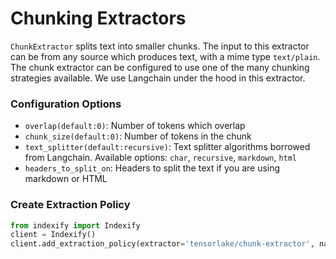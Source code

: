# Chunking Extractors 

`ChunkExtractor` splits text into smaller chunks. The input to this extractor can be from any source which produces text, with a mime type `text/plain`. The chunk extractor can be configured to use one of the many chunking strategies available. We use Langchain under the hood in this extractor.

### Configuration Options 
* `overlap(default:0)`: Number of tokens which overlap 
* `chunk_size(default:0)`: Number of tokens in the chunk
* `text_splitter(default:recursive)`: Text splitter algorithms borrowed from Langchain. Available options: `char`, `recursive`, `markdown`, `html`
* `headers_to_split_on`: Headers to split the text if you are using markdown or HTML


### Create Extraction Policy

```python
from indexify import Indexify
client = Indexify()
client.add_extraction_policy(extractor='tensorlake/chunk-extractor', name="my-text-chunks", content_source='...', params={"overlap": 100, "chunk_size": 1400})
```

